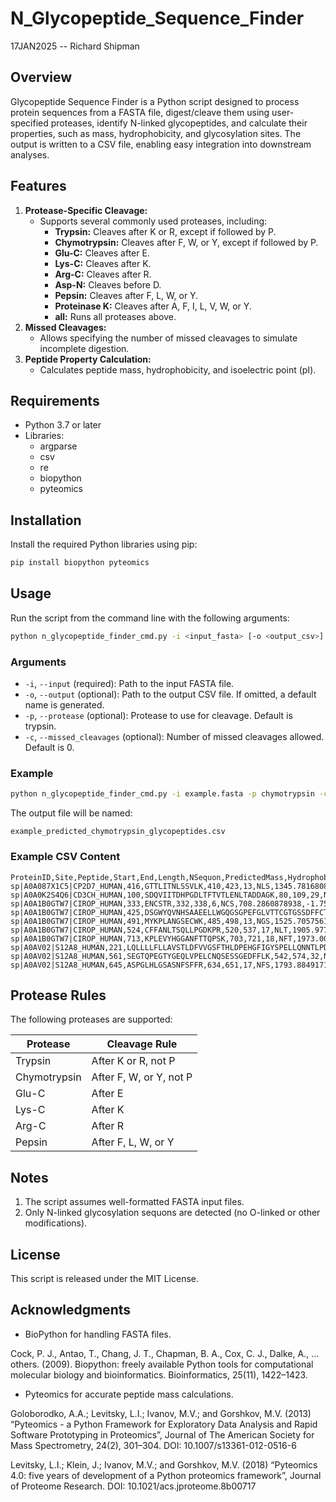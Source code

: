 # N_Glycopeptide_Sequence_Finder

17JAN2025 -- Richard Shipman

## Overview

Glycopeptide Sequence Finder is a Python script designed to process protein sequences from a FASTA file, digest/cleave them using user-specified proteases, identify N-linked glycopeptides, and calculate their properties, such as mass, hydrophobicity, and glycosylation sites. The output is written to a CSV file, enabling easy integration into downstream analyses.

## Features

1. **Protease-Specific Cleavage:**
    - Supports several commonly used proteases, including:
        - **Trypsin:** Cleaves after K or R, except if followed by P.
        - **Chymotrypsin:** Cleaves after F, W, or Y, except if followed by P.
        - **Glu-C:** Cleaves after E.
        - **Lys-C:** Cleaves after K.
        - **Arg-C:** Cleaves after R.
        - **Asp-N:** Cleaves before D.
        - **Pepsin:** Cleaves after F, L, W, or Y.
        - **Proteinase K:** Cleaves after A, F, I, L, V, W, or Y.
        - **all:** Runs all proteases above.
2. **Missed Cleavages:**
    - Allows specifying the number of missed cleavages to simulate incomplete digestion.
3. **Peptide Property Calculation:**
    - Calculates peptide mass, hydrophobicity, and isoelectric point (pI).

## Requirements

- Python 3.7 or later
- Libraries:
    - argparse
    - csv
    - re
    - biopython
    - pyteomics

## Installation

Install the required Python libraries using pip:

```sh
pip install biopython pyteomics
```

## Usage

Run the script from the command line with the following arguments:

```sh
python n_glycopeptide_finder_cmd.py -i <input_fasta> [-o <output_csv>] [-p <protease>] [-c <missed_cleavages>]
```

### Arguments

- `-i`, `--input` (required): Path to the input FASTA file.
- `-o`, `--output` (optional): Path to the output CSV file. If omitted, a default name is generated.
- `-p`, `--protease` (optional): Protease to use for cleavage. Default is trypsin.
- `-c`, `--missed_cleavages` (optional): Number of missed cleavages allowed. Default is 0.

### Example

```sh
python n_glycopeptide_finder_cmd.py -i example.fasta -p chymotrypsin -c 1
```

The output file will be named:

`example_predicted_chymotrypsin_glycopeptides.csv`

### Example CSV Content

```csv
ProteinID,Site,Peptide,Start,End,Length,NSequon,PredictedMass,Hydrophobicity,pI
sp|A0A087X1C5|CP2D7_HUMAN,416,GTTLITNLSSVLK,410,423,13,NLS,1345.78168089469,0.66,8.75
sp|A0A0K2S4Q6|CD3CH_HUMAN,100,SDQVIITDHPGDLTFTVTLENLTADDAGK,80,109,29,NLT,3085.50915394004,-0.23,4.05
sp|A0A1B0GTW7|CIROP_HUMAN,333,ENCSTR,332,338,6,NCS,708.2860878938,-1.75,6.09
sp|A0A1B0GTW7|CIROP_HUMAN,425,DSGWYQVNHSAAEELLWGQGSGPEFGLVTTCGTGSSDFFCTGSGLGCHYLHLDK,418,472,54,NHS,5720.534757730061,-0.22,4.56
sp|A0A1B0GTW7|CIROP_HUMAN,491,MYKPLANGSECWK,485,498,13,NGS,1525.70575615645,-0.75,7.93
sp|A0A1B0GTW7|CIROP_HUMAN,524,CFFANLTSQLLPGDKPR,520,537,17,NLT,1905.9771033092898,-0.16,8.22
sp|A0A1B0GTW7|CIROP_HUMAN,713,KPLEVYHGGANFTTQPSK,703,721,18,NFT,1973.00067520484,-0.91,8.51
sp|A0AV02|S12A8_HUMAN,221,LQLLLLFLLAVSTLDFVVGSFTHLDPEHGFIGYSPELLQNNTLPDYSPGESFFTVFGVFFPAATGVMAGFNMGGDLR,182,259,77,NNT,8353.194115527771,0.56,4.14
sp|A0AV02|S12A8_HUMAN,561,SEGTQPEGTYGEQLVPELCNQSESSGEDFFLK,542,574,32,NQS,3504.5514893278296,-0.92,4.05
sp|A0AV02|S12A8_HUMAN,645,ASPGLHLGSASNFSFFR,634,651,17,NFS,1793.88491717661,0.16,9.8
```

## Protease Rules

The following proteases are supported:

| Protease     | Cleavage Rule                        |
|--------------|--------------------------------------|
| Trypsin      | After K or R, not P                  |
| Chymotrypsin | After F, W, or Y, not P              |
| Glu-C        | After E                              |
| Lys-C        | After K                              |
| Arg-C        | After R                              |
| Pepsin       | After F, L, W, or Y                  |

## Notes

1. The script assumes well-formatted FASTA input files.
2. Only N-linked glycosylation sequons are detected (no O-linked or other modifications).

## License

This script is released under the MIT License. 

## Acknowledgments

- BioPython for handling FASTA files.

Cock, P. J., Antao, T., Chang, J. T., Chapman, B. A., Cox, C. J., Dalke, A., … others. (2009). Biopython: freely available Python tools for computational molecular biology and bioinformatics. Bioinformatics, 25(11), 1422–1423.

- Pyteomics for accurate peptide mass calculations.

Goloborodko, A.A.; Levitsky, L.I.; Ivanov, M.V.; and Gorshkov, M.V. (2013) “Pyteomics - a Python Framework for Exploratory Data Analysis and Rapid Software Prototyping in Proteomics”, Journal of The American Society for Mass Spectrometry, 24(2), 301–304. DOI: 10.1007/s13361-012-0516-6

Levitsky, L.I.; Klein, J.; Ivanov, M.V.; and Gorshkov, M.V. (2018) “Pyteomics 4.0: five years of development of a Python proteomics framework”, Journal of Proteome Research. DOI: 10.1021/acs.jproteome.8b00717